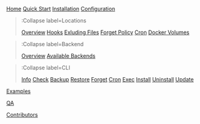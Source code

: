 [Home](/)
[Quick Start](/quick)
[Installation](/installation)
[Configuration](/config)

> :Collapse label=Locations
>
> [Overview](/location/overview)
> [Hooks](/location/hooks)
> [Exluding Files](/location/exclude)
> [Forget Policy](/location/forget)
> [Cron](/location/cron)
> [Docker Volumes](/location/docker)

> :Collapse label=Backend
>
> [Overview](/backend/overview)
> [Available Backends](/backend/available)

> :Collapse label=CLI
>
> [Info](/cli/info)
> [Check](/cli/check)
> [Backup](/cli/backup)
> [Restore](/cli/restore)
> [Forget](/cli/forget)
> [Cron](/cli/cron)
> [Exec](/cli/exec)
> [Install](/cli/install)
> [Uninstall](/cli/uninstall)
> [Update](/cli/update)

[Examples](/examples)

[QA](/qa)

[Contributors](/contrib)
